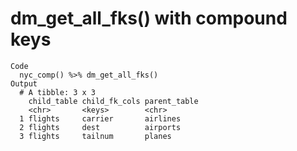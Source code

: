 # dm_get_all_fks() with compound keys

    Code
      nyc_comp() %>% dm_get_all_fks()
    Output
      # A tibble: 3 x 3
        child_table child_fk_cols parent_table
        <chr>       <keys>        <chr>       
      1 flights     carrier       airlines    
      2 flights     dest          airports    
      3 flights     tailnum       planes      

